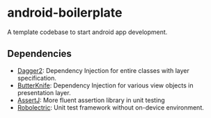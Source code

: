 # android-boilerplate

A template codebase to start android app development.

## Dependencies

* [Dagger2](http://google.github.io/dagger/): Dependency Injection for entire classes with layer specification.
* [ButterKnife](http://jakewharton.github.io/butterknife/): Dependency Injection for various view objects in presentation layer.
* [AssertJ](http://joel-costigliola.github.io/assertj/index.html): More fluent assertion library in unit testing
* [Robolectric](http://robolectric.org/): Unit test framework without on-device environment.